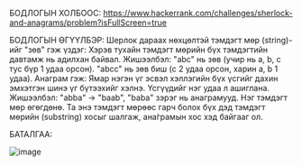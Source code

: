 БОДЛОГЫН ХОЛБООС: https://www.hackerrank.com/challenges/sherlock-and-anagrams/problem?isFullScreen=true

БОДЛОГЫН ӨГҮҮЛБЭР: 
Шерлок дараах нөхцөлтэй тэмдэгт мөр (string)-ийг "зөв" гэж үздэг:
Хэрэв тухайн тэмдэгт мөрийн бүх тэмдэгтийн давтамж нь адилхан байвал. 
Жишээлбэл: "abc" нь зөв (учир нь a, b, c тус бүр 1 удаа орсон). "abcc" нь зөв биш (c 2 удаа орсон, харин a, b 1 удаа).
Анаграм гэж: Ямар нэгэн үг эсвэл хэллэгийн бүх үсгийг дахин эмхэтгэн шинэ үг бүтээхийг хэлнэ. Үсгүүдийг нэг удаа л ашиглана.
Жишээлбэл: "abba" → "baab", "baba" зэрэг нь анаграмууд.
Нэг тэмдэгт мөр өгөгдөнө. Та энэ тэмдэгт мөрөөс гарч болох бүх дэд тэмдэгт мөрийн (substring) хосыг шалгаж, ана́грамын хос хэд байгааг ол.

БАТАЛГАА:

 ![image](https://github.com/user-attachments/assets/fdb8075f-9b07-4293-b0f4-f3d3759ff719)

